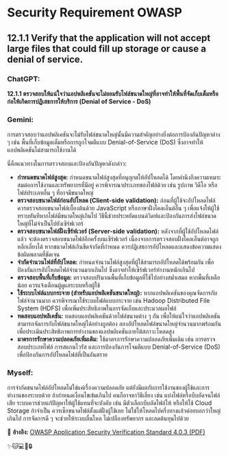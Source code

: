 # Security Requirement OWASP  

## 12.1.1 Verify that the application will not accept large files that could fill up storage or cause a denial of service.  

### **ChatGPT:**  
**12.1.1 ตรวจสอบให้แน่ใจว่าแอปพลิเคชันจะไม่ยอมรับไฟล์ขนาดใหญ่ที่อาจทำให้พื้นที่จัดเก็บเต็มหรือก่อให้เกิดการปฏิเสธการให้บริการ (Denial of Service - DoS)**  

### **Gemini:**  
การตรวจสอบว่าแอปพลิเคชันจะไม่รับไฟล์ขนาดใหญ่นั้นมีความสำคัญอย่างยิ่งต่อการป้องกันปัญหาต่าง ๆ เช่น พื้นที่เก็บข้อมูลเต็มหรือการถูกโจมตีแบบ Denial-of-Service (DoS) ซึ่งอาจทำให้แอปพลิเคชันไม่สามารถใช้งานได้  

นี่คือแนวทางในการตรวจสอบและป้องกันปัญหาดังกล่าว:  
- **กำหนดขนาดไฟล์สูงสุด:** กำหนดขนาดไฟล์สูงสุดที่อนุญาตให้อัปโหลดได้ โดยคำนึงถึงความเหมาะสมต่อการใช้งานและทรัพยากรที่มีอยู่ ควรพิจารณาประเภทของไฟล์ด้วย เช่น รูปภาพ วิดีโอ หรือไฟล์ประเภทอื่น ๆ ที่อาจมีขนาดใหญ่  
- **ตรวจสอบขนาดไฟล์ก่อนอัปโหลด (Client-side validation):** ก่อนที่ผู้ใช้จะอัปโหลดไฟล์ ควรตรวจสอบขนาดไฟล์เบื้องต้นด้วย JavaScript หรือภาษาฝั่งไคลเอ็นต์อื่น ๆ เพื่อแจ้งให้ผู้ใช้ทราบทันทีหากไฟล์มีขนาดใหญ่เกินไป วิธีนี้ช่วยประหยัดแบนด์วิดท์และป้องกันการส่งไฟล์ขนาดใหญ่ที่ไม่จำเป็นไปยังเซิร์ฟเวอร์  
- **ตรวจสอบขนาดไฟล์ฝั่งเซิร์ฟเวอร์ (Server-side validation):** หลังจากที่ผู้ใช้อัปโหลดไฟล์แล้ว จะต้องตรวจสอบขนาดไฟล์อีกครั้งบนเซิร์ฟเวอร์ เนื่องจากการตรวจสอบฝั่งไคลเอ็นต์อาจถูกหลีกเลี่ยงได้ หากขนาดไฟล์เกินขีดจำกัดที่กำหนด ควรปฏิเสธการอัปโหลดและแสดงข้อความแสดงข้อผิดพลาดที่ชัดเจน  
- **จำกัดจำนวนไฟล์ที่อัปโหลด:** กำหนดจำนวนไฟล์สูงสุดที่ผู้ใช้สามารถอัปโหลดได้พร้อมกัน เพื่อป้องกันการอัปโหลดไฟล์จำนวนมากเกินไป ซึ่งอาจทำให้เซิร์ฟเวอร์ทำงานหนักเกินไป  
- **ตรวจสอบพื้นที่เก็บข้อมูล:** ตรวจสอบปริมาณพื้นที่เก็บข้อมูลที่ใช้ไปอย่างสม่ำเสมอ หากพื้นที่เหลือน้อย ควรแจ้งเตือนผู้ดูแลระบบหรือผู้ใช้  
- **ใช้ระบบไฟล์แบบกระจาย (สำหรับแอปพลิเคชันขนาดใหญ่):** หากแอปพลิเคชันของคุณจัดการกับไฟล์จำนวนมาก ควรพิจารณาใช้ระบบไฟล์แบบกระจาย เช่น Hadoop Distributed File System (HDFS) เพื่อเพิ่มประสิทธิภาพในการจัดเก็บและประมวลผลไฟล์  
- **ทดสอบแอปพลิเคชัน:** ทดสอบแอปพลิเคชันด้วยไฟล์ขนาดต่าง ๆ กัน เพื่อให้แน่ใจว่าแอปพลิเคชันสามารถจัดการกับไฟล์ขนาดใหญ่ได้อย่างถูกต้อง ลองอัปโหลดไฟล์ขนาดใหญ่จำนวนมากพร้อมกันเพื่อประเมินประสิทธิภาพการทำงานของแอปพลิเคชันภายใต้สภาวะโหลดสูง  
- **มาตรการรักษาความปลอดภัยเพิ่มเติม:** ใช้มาตรการรักษาความปลอดภัยเพิ่มเติม เช่น การตรวจสอบประเภทไฟล์ การสแกนไวรัส และการป้องกันการโจมตีแบบ Denial-of-Service (DoS) เพื่อป้องกันการอัปโหลดไฟล์ที่เป็นอันตราย  

### **Myself:**  
การจำกัดขนาดไฟล์อัปโหลดไม่ใช่แค่เรื่องความปลอดภัย แต่ยังมีผลกับการใช้งานของผู้ใช้และการทำงานของระบบด้วย ถ้ากำหนดเงื่อนไขเข้มเกินไป คนก็อาจหาวิธีเลี่ยง เช่น แบ่งไฟล์หรือบีบอัดจนไฟล์เสีย ระบบควรช่วยแก้ปัญหาให้ผู้ใช้แทนที่จะบังคับ เช่น มีตัวเลือกบีบอัดไฟล์ให้ หรือให้ใช้ Cloud Storage ถ้าจำเป็น ควรเช็กขนาดไฟล์ตั้งแต่ฝั่งผู้ใช้เลย ไม่ใช่ให้โหลดไปครึ่งทางแล้วค่อยบอกว่าใหญ่เกินไป การจัดการดี ๆ จะช่วยให้ระบบลื่นไหล ไม่เปลืองทรัพยากร และลดต้นทุนไปด้วย  

📌 **อ้างอิง:** [OWASP Application Security Verification Standard 4.0.3 (PDF)](/data/d12b82cc902beea7443c8583f12ee7a73cfabfe5.pdf)  

✨🐱💻🎯🔒
